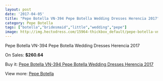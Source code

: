 ```yaml
---
layout: post
date: '2017-04-05'
title: "Pepe Botella VN-394 Pepe Botella Wedding Dresses Herencia 2017"
category: Pepe Botella
tags: ["botella","bridesmaid","little","wedding","pepe"]
image: http://img.hectodress.com/15964-thickbox_default/pepe-botella-vn-394-pepe-botella-wedding-dresses-herencia-2013.jpg
---
```

Pepe Botella VN-394 Pepe Botella Wedding Dresses Herencia 2017

On Sales: **$260.64**
<a href="https://www.hectodress.com/pepe-botella/7781-pepe-botella-vn-394-pepe-botella-wedding-dresses-herencia-2013.html"><amp-img layout="responsive" width="600" height="600" src="//img.hectodress.com/15964-thickbox_default/pepe-botella-vn-394-pepe-botella-wedding-dresses-herencia-2013.jpg" alt="Pepe Botella VN-394 Pepe Botella Wedding Dresses Herencia 2017 0" /></a>
<a href="https://www.hectodress.com/pepe-botella/7781-pepe-botella-vn-394-pepe-botella-wedding-dresses-herencia-2013.html"><amp-img layout="responsive" width="600" height="600" src="//img.hectodress.com/15967-thickbox_default/pepe-botella-vn-394-pepe-botella-wedding-dresses-herencia-2013.jpg" alt="Pepe Botella VN-394 Pepe Botella Wedding Dresses Herencia 2017 1" /></a>
<a href="https://www.hectodress.com/pepe-botella/7781-pepe-botella-vn-394-pepe-botella-wedding-dresses-herencia-2013.html"><amp-img layout="responsive" width="600" height="600" src="//img.hectodress.com/15966-thickbox_default/pepe-botella-vn-394-pepe-botella-wedding-dresses-herencia-2013.jpg" alt="Pepe Botella VN-394 Pepe Botella Wedding Dresses Herencia 2017 2" /></a>
<a href="https://www.hectodress.com/pepe-botella/7781-pepe-botella-vn-394-pepe-botella-wedding-dresses-herencia-2013.html"><amp-img layout="responsive" width="600" height="600" src="//img.hectodress.com/15965-thickbox_default/pepe-botella-vn-394-pepe-botella-wedding-dresses-herencia-2013.jpg" alt="Pepe Botella VN-394 Pepe Botella Wedding Dresses Herencia 2017 3" /></a>

Buy it: [Pepe Botella VN-394 Pepe Botella Wedding Dresses Herencia 2017](https://www.hectodress.com/pepe-botella/7781-pepe-botella-vn-394-pepe-botella-wedding-dresses-herencia-2013.html "Pepe Botella VN-394 Pepe Botella Wedding Dresses Herencia 2017")

View more: [Pepe Botella](https://www.hectodress.com/136-pepe-botella "Pepe Botella")
